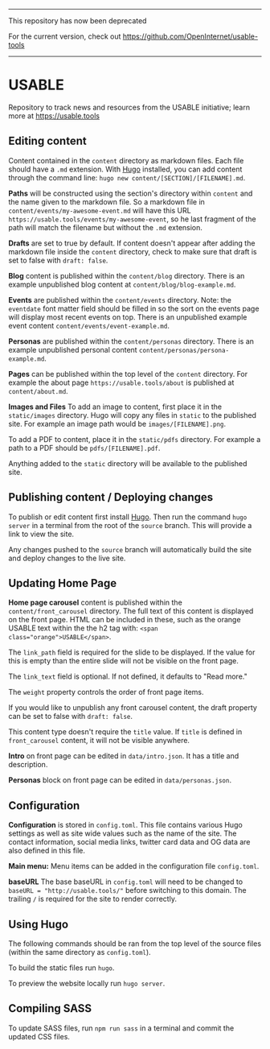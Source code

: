 * * * * * * * * * * * * *
This repository has now been deprecated 


For the current version, check out https://github.com/OpenInternet/usable-tools
* * * * * * * * * * * * *

# USABLE
Repository to track news and resources from the USABLE initiative; learn more at https://usable.tools

## Editing content
Content contained in the `content` directory as markdown files. Each file should have a `.md` extension. With [Hugo](https://gohugo.io/) installed, you can add content through the command line: `hugo new content/[SECTION]/[FILENAME].md`.

**Paths** will be constructed using the section's directory within `content` and the name given to the markdown file. So a markdown file in `content/events/my-awesome-event.md` will have this URL `https://usable.tools/events/my-awesome-event`, so he last fragment of the path will match the filename but without the `.md` extension.

**Drafts** are set to true by default. If content doesn't appear after adding the markdown file inside the `content` directory, check to make sure that draft is set to false with `draft: false`.

**Blog** content is published within the `content/blog` directory. There is an example unpublished blog content at `content/blog/blog-example.md`.

**Events** are published within the `content/events` directory.
Note: the `eventdate` font matter field should be filled in so the sort on the events page will display most recent events on top. There is an unpublished example event content `content/events/event-example.md`.

**Personas** are published within the `content/personas` directory. There is an example unpublished personal content `content/personas/persona-example.md`.

**Pages** can be published within the top level of the `content` directory. For example the about page `https://usable.tools/about` is published at `content/about.md`.

**Images and Files**
To add an image to content, first place it in the `static/images` directory. Hugo will copy any files in `static` to the published site. For example an image path would be `images/[FILENAME].png`.

To add a PDF to content, place it in the `static/pdfs` directory. For example a path to a PDF should be `pdfs/[FILENAME].pdf`.

Anything added to the `static` directory will be available to the published site.

## Publishing content / Deploying changes

To publish or edit content first install [Hugo](https://gohugo.io/). Then run the command `hugo server` in a terminal from the root of the `source` branch. This will provide a link to view the site.  

Any changes pushed to the `source` branch will automatically build the site and deploy changes to the live site.

## Updating Home Page
**Home page carousel** content is published within the `content/front_carousel` directory. The full text of this content is displayed on the front page. HTML can be included in these, such as the orange USABLE text within the the h2 tag with: `<span class="orange">USABLE</span>`.

The `link_path` field is required for the slide to be displayed. If the value for this is empty than the entire slide will not be visible on the front page.

The `link_text` field is optional. If not defined, it defaults to "Read more."

The `weight` property controls the order of front page items.

If you would like to unpublish any front carousel content, the draft property can be set to false with `draft: false`.

This content type doesn't require the `title` value. If `title` is defined in `front_carousel` content, it will not be visible anywhere.

**Intro** on front page can be edited in `data/intro.json`. It has a title and description.

**Personas** block on front page can be edited in `data/personas.json`.

## Configuration

**Configuration** is stored in `config.toml`. This file contains various Hugo settings as well as site wide values such as the name of the site. The contact information, social media links, twitter card data and OG data are also defined in this file.

**Main menu:** Menu items can be added in the configuration file `config.toml`.

**baseURL**
The base baseURL in `config.toml` will need to be changed to `baseURL = "http://usable.tools/"` before switching to this domain. The trailing `/` is required for the site to render correctly.

## Using Hugo
The following commands should be ran from the top level of the source files (within the same directory as `config.toml`).

To build the static files run `hugo`.

To preview the website locally run `hugo server`.

## Compiling SASS
To update SASS files, run `npm run sass` in a terminal and commit the updated CSS files.

